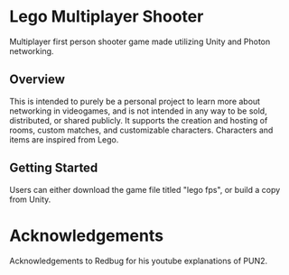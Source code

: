 # Lego Multiplayer Shooter

Multiplayer first person shooter game made utilizing Unity and Photon networking.

## Overview

This is intended to purely be a personal project to learn more about
networking in videogames, and is not intended in any way to be sold, 
distributed, or shared publicly. It supports the creation and hosting 
of rooms, custom matches, and customizable characters. Characters and 
items are inspired from Lego. 

## Getting Started

Users can either download the game file titled "lego fps", or build a
copy from Unity.

# Acknowledgements 

Acknowledgements to Redbug for his youtube explanations of PUN2.
